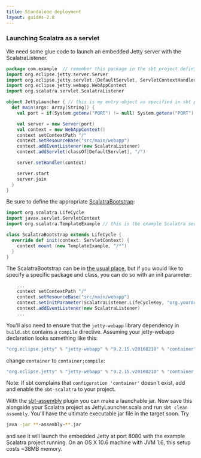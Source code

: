 ```yaml
---
title: Standalone deployment
layout: guides-2.8
---
```


### Launching Scalatra as a servlet

We need some glue code to launch an embedded Jetty server with the ScalatraListener.

```scala
package com.example  // remember this package in the sbt project definition
import org.eclipse.jetty.server.Server
import org.eclipse.jetty.servlet.{DefaultServlet, ServletContextHandler}
import org.eclipse.jetty.webapp.WebAppContext
import org.scalatra.servlet.ScalatraListener

object JettyLauncher { // this is my entry object as specified in sbt project definition
  def main(args: Array[String]) {
    val port = if(System.getenv("PORT") != null) System.getenv("PORT").toInt else 8080

    val server = new Server(port)
    val context = new WebAppContext()
    context setContextPath "/"
    context.setResourceBase("src/main/webapp")
    context.addEventListener(new ScalatraListener)
    context.addServlet(classOf[DefaultServlet], "/")

    server.setHandler(context)

    server.start
    server.join
  }
}
```

Be sure to define the appropriate [ScalatraBootstrap](configuration.html):

```scala
import org.scalatra.LifeCycle
import javax.servlet.ServletContext
import org.scalatra.TemplateExample // this is the example Scalatra servlet

class ScalatraBootstrap extends LifeCycle {
  override def init(context: ServletContext) {
    context mount (new TemplateExample, "/*")
  }
}
```

The ScalatraBootstrap can be in [the usual place](../../getting-started/project-structure.html),
but if you would like to specify a specific package and class, you can do so
with an init parameter:

```scala
    ...
    context setContextPath "/"
    context.setResourceBase("src/main/webapp")
    context.setInitParameter(ScalatraListener.LifeCycleKey, "org.yourdomain.project.ScalatraBootstrap")
    context.addEventListener(new ScalatraListener)
    ...
```

You'll also need to ensure that the `jetty-webapp` library dependency in `build.sbt`
contains a `compile` directive. Assuming your jetty-webapp declaration looks something
like this:

```scala
"org.eclipse.jetty" % "jetty-webapp" % "9.2.15.v20160210" % "container",
```

change `container` to `container;compile`:

```scala
"org.eclipse.jetty" % "jetty-webapp" % "9.2.15.v20160210" % "container;compile",
```

Note: If sbt complains that `configuration 'container'` doesn't exist, add and enable the `sbt-scalatra` to your project.   

With the [sbt-assembly](https://github.com/sbt/sbt-assembly) plugin you can make a launchable jar.
Now save this alongside your Scalatra project as JettyLauncher.scala and run
<code>sbt clean assembly</code>. You'll have the ultimate executable jar file
in the target soon. Try

```bash
java -jar **-assembly-**.jar
```

and see it will launch the embedded Jetty at port 8080 with the example
Scalatra project running. On an OS X 10.6 machine with JVM 1.6, this setup
costs ~38MB memory.

